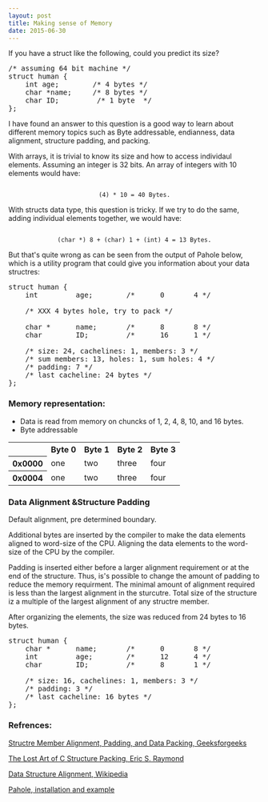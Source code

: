 ```yaml
---
layout: post
title: Making sense of Memory
date: 2015-06-30
---
```


If you have a struct like the following, could you predict its size?

<pre>
/* assuming 64 bit machine */
struct human {
    int age;        /* 4 bytes */
    char *name;     /* 8 bytes */
    char ID;         /* 1 byte  */
};
</pre>

I have found an answer to this question is a good way to learn about
different memory topics such as Byte addressable, endianness, data alignment, structure padding, and packing.

With arrays, it is trivial to know its size and how to access individaul elements. Assuming an integer is 32 bits.
An array of integers with 10 elements would have: 

<div align="center"><code>
(4) * 10 = 40 Bytes.
</code></div>

With structs data type, this question is tricky. If we try to do the same, adding individual elements together, we would have:

<div align="center"><code>
(char *) 8 + (char) 1 + (int) 4 = 13 Bytes.
</code></div>

But that's quite wrong as can be seen from the output of Pahole below, 
which is a utility program that could give you information about your data structres:

<pre>
struct human {
    int         age;        /*      0       4 */

    /* XXX 4 bytes hole, try to pack */

    char *      name;       /*      8       8 */
    char        ID;         /*      16      1 */

    /* size: 24, cachelines: 1, members: 3 */
    /* sum members: 13, holes: 1, sum holes: 4 */
    /* padding: 7 */
    /* last cacheline: 24 bytes */
};
</pre>


### Memory representation:

* Data is read from memory on chuncks of 1, 2, 4, 8, 10, and 16 bytes.
* Byte addressable

<table style="width:100%">
<tr>
    <th></th>
    <th>Byte 0</th>
    <th>Byte 1</th>
    <th>Byte 2</th>
    <th>Byte 3</th>
</tr>
<tr>
    <th>0x0000</th>
    <td>one</td>
    <td>two</td>
    <td>three</td>
    <td>four</td>
</tr>
<tr>
    <th>0x0004</th>
    <td>one</td>
    <td>two</td>
    <td>three</td>
    <td>four</td>
</tr>
</table>

### Data Alignment &Structure Padding

Default alignment, pre determined boundary.

Additional bytes are inserted by the compiler to make the data elements aligned to word-size of the CPU.
Aligning the data elements to the word-size of the CPU by the compiler.

Padding is inserted either before a larger alignment requirement or at the end of the structure.
Thus, is's possible to change the amount of padding to reduce the memory requirment.
The minimal amount of alignment required is less than the largest alignment in the sturcutre.
Total size of the structure iz a multiple of the largest alignment of any structre member.

After organizing the elements, the size was reduced from 24 bytes to 16 bytes.

<pre>
struct human {
    char *      name;       /*      0       8 */
    int         age;        /*      12      4 */
    char        ID;         /*      8       1 */

    /* size: 16, cachelines: 1, members: 3 */
    /* padding: 3 */
    /* last cacheline: 16 bytes */
};
</pre>

### Refrences:

[Structre Member Alignment, Padding, and Data Packing, Geeksforgeeks](http://www.geeksforgeeks.org/structure-member-alignment-padding-and-data-packing/)

[The Lost Art of C Structure Packing, Eric S. Raymond](http://www.catb.org/esr/structure-packing/)

[Data Structure Alignment, Wikipedia](https://en.wikipedia.org/wiki/Data_structure_alignment)

[Pahole, installation and example](https://nenadsprojects.wordpress.com/tag/pahole/)
